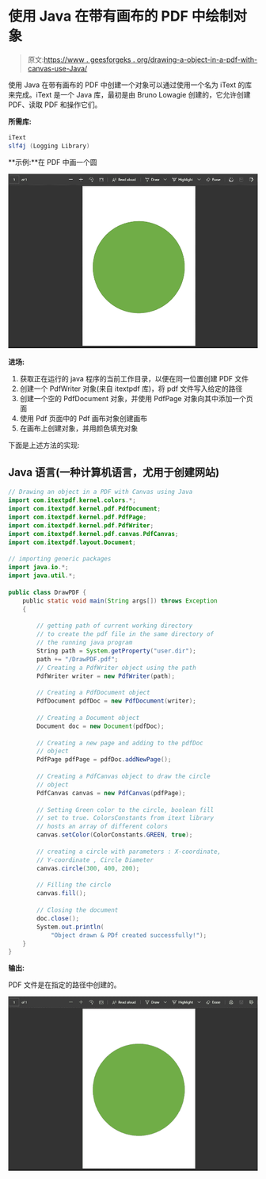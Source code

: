 # 使用 Java 在带有画布的 PDF 中绘制对象

> 原文:[https://www . geesforgeks . org/drawing-a-object-in-a-pdf-with-canvas-use-Java/](https://www.geeksforgeeks.org/drawing-an-object-in-a-pdf-with-canvas-using-java/)

使用 Java 在带有画布的 PDF 中创建一个对象可以通过使用一个名为 iText 的库来完成。iText 是一个 Java 库，最初是由 Bruno Lowagie 创建的，它允许创建 PDF、读取 PDF 和操作它们。

**所需库:**

```java
iText
slf4j (Logging Library)
```

**示例:**在 PDF 中画一个圆

![](img/42534928960aafc1a065b38881d32a3a.png)

**进场:**

1.  获取正在运行的 java 程序的当前工作目录，以便在同一位置创建 PDF 文件
2.  创建一个 PdfWriter 对象(来自 itextpdf 库)，将 pdf 文件写入给定的路径
3.  创建一个空的 PdfDocument 对象，并使用 PdfPage 对象向其中添加一个页面
4.  使用 Pdf 页面中的 Pdf 画布对象创建画布
5.  在画布上创建对象，并用颜色填充对象

下面是上述方法的实现:

## Java 语言(一种计算机语言，尤用于创建网站)

```java
// Drawing an object in a PDF with Canvas using Java
import com.itextpdf.kernel.colors.*;
import com.itextpdf.kernel.pdf.PdfDocument;
import com.itextpdf.kernel.pdf.PdfPage;
import com.itextpdf.kernel.pdf.PdfWriter;
import com.itextpdf.kernel.pdf.canvas.PdfCanvas;
import com.itextpdf.layout.Document;

// importing generic packages
import java.io.*;
import java.util.*;

public class DrawPDF {
    public static void main(String args[]) throws Exception
    {

        // getting path of current working directory
        // to create the pdf file in the same directory of
        // the running java program
        String path = System.getProperty("user.dir");
        path += "/DrawPDF.pdf";
        // Creating a PdfWriter object using the path
        PdfWriter writer = new PdfWriter(path);

        // Creating a PdfDocument object
        PdfDocument pdfDoc = new PdfDocument(writer);

        // Creating a Document object
        Document doc = new Document(pdfDoc);

        // Creating a new page and adding to the pdfDoc
        // object
        PdfPage pdfPage = pdfDoc.addNewPage();

        // Creating a PdfCanvas object to draw the circle
        // object
        PdfCanvas canvas = new PdfCanvas(pdfPage);

        // Setting Green color to the circle, boolean fill
        // set to true. ColorsConstants from itext library
        // hosts an array of different colors
        canvas.setColor(ColorConstants.GREEN, true);

        // creating a circle with parameters : X-coordinate,
        // Y-coordinate , Circle Diameter
        canvas.circle(300, 400, 200);

        // Filling the circle
        canvas.fill();

        // Closing the document
        doc.close();
        System.out.println(
            "Object drawn & PDf created successfully!");
    }
}
```

**输出:**

PDF 文件是在指定的路径中创建的。

![](img/74a17e10e35d9e562c34e26bd813dc89.png)